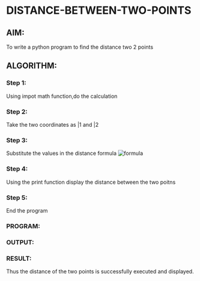 # DISTANCE-BETWEEN-TWO-POINTS

## AIM:
To write a python program to find the distance two 2 points
## ALGORITHM:
### Step 1: 
Using impot math function,do the calculation
### Step 2: 
Take the two coordinates as |1 and |2
### Step 3: 
Substitute the values in the distance formula  ![formula](/formula.JPG)
### Step 4: 
Using the print function display the distance between the two poitns
### Step 5: 
End the program
### PROGRAM:
  


### OUTPUT:


### RESULT:
Thus the distance of the two points is successfully executed and displayed.
